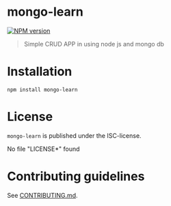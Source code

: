 # mongo-learn 

[![NPM version](https://img.shields.io/npm/v/mongo-learn.svg)](https://npmjs.com/package/mongo-learn)

> Simple CRUD APP in using node js and mongo db


# Installation

```
npm install mongo-learn
```




# License

`mongo-learn` is published under the ISC-license.

No file "LICENSE*" found


 
# Contributing guidelines

See [CONTRIBUTING.md](CONTRIBUTING.md).